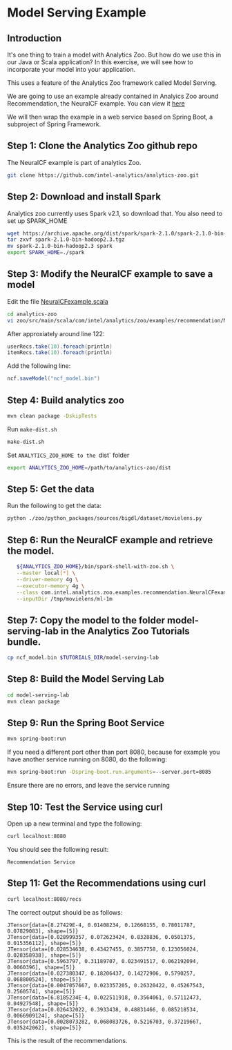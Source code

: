 # Model Serving Example


## Introduction

It's one thing to train a model with Analytics Zoo. But how do we use this in our Java or Scala 
application?  In this exercise, we will see how to incorporate your model into your application.

This uses a feature of the Analytics Zoo framework called Model Serving.

We are going to use an example already contained in Analyics Zoo around Recommendation, the NeuralCF example. You can
view it [here](https://github.com/intel-analytics/analytics-zoo/tree/master/zoo/src/main/scala/com/intel/analytics/zoo/examples/recommendation/README.md)

We will then wrap the example in a web service based on Spring Boot, a subproject of Spring Framework.


## Step 1: Clone the Analytics Zoo github repo


The NeuralCF example is part of analytics Zoo.

```bash
git clone https://github.com/intel-analytics/analytics-zoo.git
```

## Step 2: Download and install Spark

Analytics zoo currently uses Spark v2.1, so download that.  You also need to set up SPARK_HOME

```bash
wget https://archive.apache.org/dist/spark/spark-2.1.0/spark-2.1.0-bin-hadoop2.3.tgz
tar zxvf spark-2.1.0-bin-hadoop2.3.tgz
mv spark-2.1.0-bin-hadoop2.3 spark
export SPARK_HOME=./spark
```



## Step 3: Modify the NeuralCF example to save a model

Edit the file [NeuralCFexample.scala](https://github.com/intel-analytics/analytics-zoo/blob/master/zoo/src/main/scala/com/intel/analytics/zoo/examples/recommendation/NeuralCFexample.scala)

```bash
cd analytics-zoo
vi zoo/src/main/scala/com/intel/analytics/zoo/examples/recommendation/NeuralCFexample.scala
```

After approxiately around line 122:

```scala
userRecs.take(10).foreach(println)
itemRecs.take(10).foreach(println)
```

Add the following line:

```scala
ncf.saveModel("ncf_model.bin")
```

## Step 4: Build analytics zoo


```bash
mvn clean package -DskipTests
```

Run `make-dist.sh`

```bash
make-dist.sh
```

Set `ANALYTICS_ZOO_HOME to the `dist` folder

```bash
export ANALYTICS_ZOO_HOME=/path/to/analytics-zoo/dist
```



## Step 5: Get the data

Run the following to get the data:

```bash
python ./zoo/python_packages/sources/bigdl/dataset/movielens.py
```


## Step 6: Run the NeuralCF example and retrieve the model.


```bash
   ${ANALYTICS_ZOO_HOME}/bin/spark-shell-with-zoo.sh \
   --master local[*] \
   --driver-memory 4g \
   --executor-memory 4g \
   --class com.intel.analytics.zoo.examples.recommendation.NeuralCFexample \
   --inputDir /tmp/movielens/ml-1m 

```


## Step 7: Copy the model to the folder model-serving-lab in the Analytics Zoo Tutorials bundle.

```bash
cp ncf_model.bin $TUTORIALS_DIR/model-serving-lab
```


## Step 8: Build the Model Serving Lab

```bash
cd model-serving-lab
mvn clean package
```

## Step 9: Run the Spring Boot Service

```bash
mvn spring-boot:run
```

If you need a different port other than port 8080, because for example you have another service running on 8080, do the following:

```bash
mvn spring-boot:run -Dspring-boot.run.arguments=--server.port=8085
```

Ensure there are no errors, and leave the service running

## Step 10: Test the Service using curl

Open up a new terminal and type the following:

```bash
curl localhost:8080
```

You should see the following result:

```console
Recommendation Service
```

## Step 11: Get the Recommendations using curl

```bash
curl localhost:8080/recs
```

The correct output should be as follows:

```console
JTensor{data=[8.27429E-4, 0.01408234, 0.12668155, 0.78011787, 0.07829083], shape=[5]}
JTensor{data=[0.028999357, 0.072623424, 0.8328836, 0.0501375, 0.015356112], shape=[5]}
JTensor{data=[0.028534638, 0.43427455, 0.3857758, 0.123056024, 0.028358938], shape=[5]}
JTensor{data=[0.5963797, 0.31189707, 0.023491517, 0.062192094, 0.0060396], shape=[5]}
JTensor{data=[0.027380347, 0.18206437, 0.14272906, 0.5790257, 0.068800524], shape=[5]}
JTensor{data=[0.0047057667, 0.023357205, 0.26320422, 0.45267543, 0.2560574], shape=[5]}
JTensor{data=[6.8185234E-4, 0.022511918, 0.3564061, 0.57112473, 0.04927548], shape=[5]}
JTensor{data=[0.026432022, 0.3933438, 0.48831466, 0.085218534, 0.0066909124], shape=[5]}
JTensor{data=[0.0028073282, 0.068083726, 0.5216703, 0.37219667, 0.035242062], shape=[5]}
```

This is the result of the recommendations.
